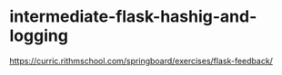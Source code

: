 # intermediate-flask-hashig-and-logging
https://curric.rithmschool.com/springboard/exercises/flask-feedback/
